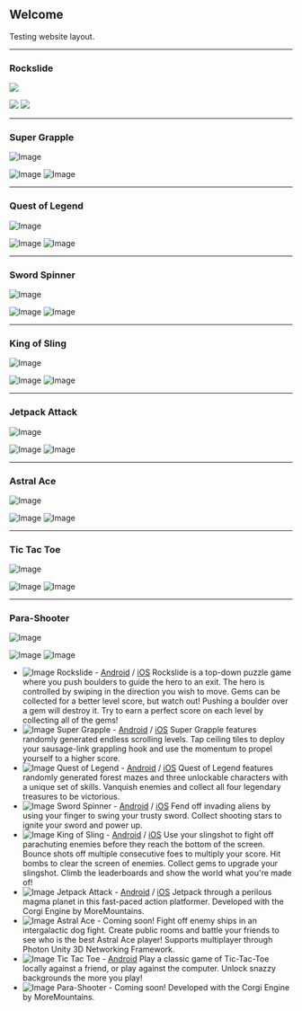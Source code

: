## Welcome

Testing website layout.

-------------
### Rockslide
<img class="icon" src="assets/images/rockslideicon.png">

[<img class="badge" src="assets/images/google-play-badge.png">](http://www.rockslidegame.com)
[<img class="badge" src="assets/images/itunes-badge.svg">](http://www.rockslideios.com)

-------------
### Super Grapple
![Image](assets/images/supergrappleicon.png)

![Image](assets/images/google-play-badge.png)
![Image](assets/images/itunes-badge.svg)

-------------
### Quest of Legend
![Image](assets/images/questoflegendicon.png)

![Image](assets/images/google-play-badge.png)
![Image](assets/images/itunes-badge.svg)

-------------
### Sword Spinner
![Image](assets/images/swordspinnericon.png)

![Image](assets/images/google-play-badge.png)
![Image](assets/images/itunes-badge.svg)

-------------
### King of Sling
![Image](assets/images/kingofslingicon.png)

![Image](assets/images/google-play-badge.png)
![Image](assets/images/itunes-badge.svg)

-------------
### Jetpack Attack
![Image](assets/images/jetpackattackicon.png)

![Image](assets/images/google-play-badge.png)
![Image](assets/images/itunes-badge.svg)

-------------
### Astral Ace
![Image](assets/images/astralaceicon.png)

![Image](assets/images/google-play-badge.png)
![Image](assets/images/itunes-badge.svg)

-------------
### Tic Tac Toe
![Image](assets/images/tictactoeicon.png)

![Image](assets/images/google-play-badge.png)
![Image](assets/images/itunes-badge.svg)

-------------
### Para-Shooter
![Image](assets/images/parashootericon.png)

![Image](assets/images/google-play-badge.png)
![Image](assets/images/itunes-badge.svg)


- ![Image](assets/images/rockslideicon.png) Rockslide - [Android](http://www.rockslidegame.com) / [iOS](http://www.rockslideios.com) Rockslide is a top-down puzzle game where you push boulders to guide the hero to an exit. The hero is controlled by swiping in the direction you wish to move. Gems can be collected for a better level score, but watch out! Pushing a boulder over a gem will destroy it. Try to earn a perfect score on each level by collecting all of the gems!
- ![Image](assets/images/supergrappleicon.png) Super Grapple - [Android](http://www.supergrapple.com) / [iOS](http://www.supergrappleios.com) Super Grapple features randomly generated endless scrolling levels. Tap ceiling tiles to deploy your sausage-link grappling hook and use the momentum to propel yourself to a higher score.
- ![Image](assets/images/questoflegendicon.png) Quest of Legend - [Android](http://questoflegendgame.com/) / [iOS](http://questoflegendios.com/) Quest of Legend features randomly generated forest mazes and three unlockable characters with a unique set of skills. Vanquish enemies and collect all four legendary treasures to be victorious.
- ![Image](assets/images/swordspinnericon.png) Sword Spinner - [Android](http://swordspinner.com/) / [iOS](http://swordspinnerios.com/) Fend off invading aliens by using your finger to swing your trusty sword. Collect shooting stars to ignite your sword and power up.
- ![Image](assets/images/kingofslingicon.png) King of Sling - [Android](http://kingofslinggame.com/) / [iOS](http://kingofslingios.com/) Use your slingshot to fight off parachuting enemies before they reach the bottom of the screen. Bounce shots off multiple consecutive foes to multiply your score. Hit bombs to clear the screen of enemies. Collect gems to upgrade your slingshot. Climb the leaderboards and show the world what you're made of!
- ![Image](assets/images/jetpackattackicon.png) Jetpack Attack - [Android](http://jetpackattackgame.com/) / [iOS](http://jetpackattackios.com/) Jetpack through a perilous magma planet in this fast-paced action platformer. Developed with the Corgi Engine by MoreMountains.
- ![Image](assets/images/astralaceicon.png) Astral Ace - Coming soon! Fight off enemy ships in an intergalactic dog fight. Create public rooms and battle your friends to see who is the best Astral Ace player! Supports multiplayer through Photon Unity 3D Networking Framework.
- ![Image](assets/images/tictactoeicon.png) Tic Tac Toe - [Android](https://tictactoedownload.com/) Play a classic game of Tic-Tac-Toe locally against a friend, or play against the computer. Unlock snazzy backgrounds the more you play!
- ![Image](assets/images/parashootericon.png) Para-Shooter - Coming soon! Developed with the Corgi Engine by MoreMountains.
